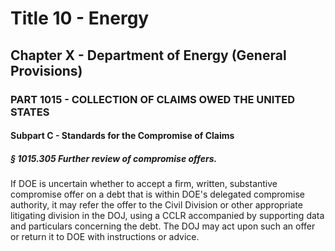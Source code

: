 
# Title 10 - Energy
## Chapter X - Department of Energy (General Provisions)
### PART 1015 - COLLECTION OF CLAIMS OWED THE UNITED STATES
#### Subpart C - Standards for the Compromise of Claims
##### § 1015.305 Further review of compromise offers.

If DOE is uncertain whether to accept a firm, written, substantive compromise offer on a debt that is within DOE's delegated compromise authority, it may refer the offer to the Civil Division or other appropriate litigating division in the DOJ, using a CCLR accompanied by supporting data and particulars concerning the debt. The DOJ may act upon such an offer or return it to DOE with instructions or advice.
